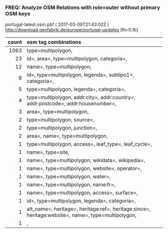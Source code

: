  
### FREQ: Analyze OSM Relations with role=outer without primary OSM keys 
portugal-latest.osm.pbf ( 2017-03-09T21:43:02Z ) http://download.geofabrik.de/europe/portugal-updates [Rv:0.1b]
 
|  count  |  osm tag combinations 
|  -----: | :---------------------------
|   1063  |  type=multipolygon, 
|     23  |  id=, area=, type=multipolygon, categoria=, 
|     12  |  name=, type=multipolygon, 
|      8  |  id=, type=multipolygon, legenda=, subtipo1=, categoria=, 
|      5  |  type=multipolygon, legenda=, categoria=, 
|      4  |  type=multipolygon, addr:city=, addr:country=, addr:postcode=, addr:housenumber=, 
|      3  |  area=, type=multipolygon, 
|      2  |  type=multipolygon, source=, 
|      2  |  type=multipolygon, junction=, 
|      2  |  area=, name=, type=multipolygon, 
|      1  |  type=multipolygon, access=, leaf_type=, leaf_cycle=, 
|      1  |  name=, type=site, 
|      1  |  name=, type=multipolygon, wikidata=, wikipedia=, 
|      1  |  name=, type=multipolygon, website=, operator=, 
|      1  |  name=, type=multipolygon, water=, 
|      1  |  name=, type=multipolygon, name:fr=, 
|      1  |  name=, type=multipolygon, access=, surface=, 
|      1  |  id=, type=multipolygon, legenda=, categoria=, 
|      1  |  alt_name=, heritage=, heritage:ref=, heritage:since=, heritage:website=, name=, type=multipolygon, 
|      1  |  , 
 
